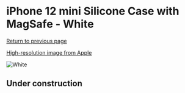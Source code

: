 # iPhone 12 mini Silicone Case with MagSafe - White

[Return to previous page](/iphone_12)

[High-resolution image from Apple](https://store.storeimages.cdn-apple.com/8756/as-images.apple.com/is/MHLE3?wid=4500&hei=4500&fmt=png)

<div style="width: 500px"><img src="/everyphone/MHLE3.png" alt="White"></div>

## Under construction
